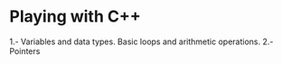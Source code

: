 # Playing with C++

1.- Variables and data types. Basic loops and arithmetic operations.
2.- Pointers